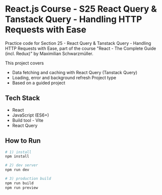# React.js Course - S25 React Query & Tanstack Query - Handling HTTP Requests with Ease

Practice code for Section 25 - React Query & Tanstack Query - Handling HTTP Requests with Ease, part of the course "React - The Complete Guide (incl. Redux)" by Maximilian Schwarzmüller.

This project covers
- Data fetching and caching with React Query (Tanstack Query)
- Loading, error and background refresh
Project type
- Based on a guided project

## Tech Stack
- React
- JavaScript (ES6+)
- Build tool - Vite
- React Query
## How to Run

```bash
# 1) install
npm install

# 2) dev server
npm run dev

# 3) production build
npm run build
npm run preview
```